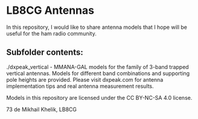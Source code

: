 # LB8CG Antennas

In this repository, I would like to share antenna models that I hope will be useful for the ham radio community.

## Subfolder contents:

./dxpeak_vertical - MMANA-GAL models for the family of 3-band trapped vertical antennas. Models for different band combinations and supporting pole heights are provided. Please visit dxpeak.com for antenna implementation tips and real antenna measurement results.

Models in this repository are licensed under the CC BY-NC-SA 4.0 license.

73 de Mikhail Khelik, LB8CG
